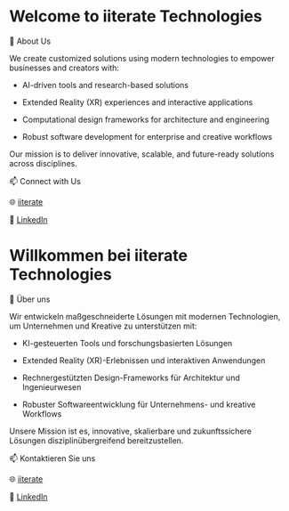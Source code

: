 # **Welcome to iiterate Technologies**

🚀 About Us

We create customized solutions using modern technologies to empower businesses and creators with:

- AI-driven tools and research-based solutions

- Extended Reality (XR) experiences and interactive applications

- Computational design frameworks for architecture and engineering

- Robust software development for enterprise and creative workflows

Our mission is to deliver innovative, scalable, and future-ready solutions across disciplines.

📫 Connect with Us

🌐 [iiterate](https://www.iiterate.de/)

💼 [LinkedIn](https://www.linkedin.com/company/iiterate/)



# **Willkommen bei iiterate Technologies**

🚀 Über uns

Wir entwickeln maßgeschneiderte Lösungen mit modernen Technologien, um Unternehmen und Kreative zu unterstützen mit:

- KI-gesteuerten Tools und forschungsbasierten Lösungen

- Extended Reality (XR)-Erlebnissen und interaktiven Anwendungen

- Rechnergestützten Design-Frameworks für Architektur und Ingenieurwesen

- Robuster Softwareentwicklung für Unternehmens- und kreative Workflows

Unsere Mission ist es, innovative, skalierbare und zukunftssichere Lösungen disziplinübergreifend bereitzustellen.

📫 Kontaktieren Sie uns

🌐 [iiterate](https://www.iiterate.de/)

💼 [LinkedIn](https://www.linkedin.com/company/iiterate/)
